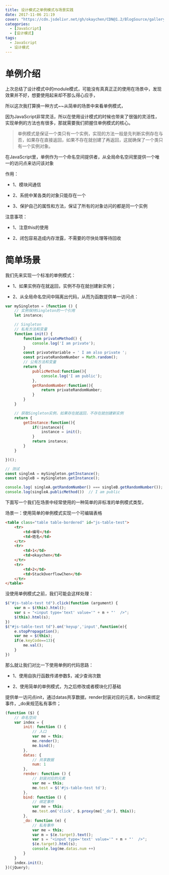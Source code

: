 ```yaml
---
title: 设计模式之单例模式与场景实践
date: 2017-11-06 21:19
cover: "https://cdn.jsdelivr.net/gh/okaychen/CDN@1.2/BlogSource/gallery/thumb_023.jpg"
categories:
  - [JavaScript]
  - [设计模式]
tags:
  - JavaScript
  - 设计模式
---
```

# 单例介绍
上次总结了设计模式中的module模式，可能没有真真正正的使用在场景中，发现效果并不好，想要使用起来却不那么得心应手，

所以这次我打算换一种方式~~从简单的场景中来看单例模式，

因为JavaScript非常灵活，所以在使用设计模式的时候也带来了很强的灵活性，实现单例的方法也有很多，那就需要我们把握住单例模式的核心。

> 单例模式是保证一个类只有一个实例，实现的方法一般是先判断实例存在与否，如果存在直接返回，如果不存在就创建了再返回，这就确保了一个类只有一个实例对象。

在JavaScript里，单例作为一个命名空间提供者，从全局命名空间里提供一个唯一的访问点来访问该对象

作用：

- 1、模块间通信

- 2、系统中某各类的对象只能存在一个

- 3、保护自己的属性和方法，保证了所有的对象访问的都是同一个实例

注意事项：

- 1、注意this的使用

- 2、闭包容易造成内存泄露，不需要的尽快处理等待回收

<!-- more -->

# 简单场景
我们先来实现一个标准的单例模式：

- 1、如果实例存在就返回，实例不存在就创建新实例；

- 2、从全局命名空间中隔离出代码，从而为函数提供单一访问点：

```js
var mySingleton = (function () {
    // 实例保持Singleton的一个引用
    let instance;

    // Singleton
    // 私有方法和变量
    function init() {
        function privateMethod() {
            console.log('I am private');
        }
        const privateVariable = ' I am also private ';
        const privateRandomNumber = Math.random();
        // 公有方法和变量
        return {
            publicMethod:function(){
                console.log('I am public');
            },
            getRandomNumber:function(){
                return privateRandomNumber; 
            }
        }
    }

    // 获取Singleton实例，如果存在就返回，不存在就创建新实例
    return {
        getInstance:function(){
            if(!instance){
                instance = init();
            }
            return instance;
        }
    }

})();

// 测试
const singleA = mySingleton.getInstance();
const singleB = mySingleton.getInstance();

console.log( singleA.getRandomNumber() === singleB.getRandomNumber());  // true
console.log(singleA.publicMethod())  // I am public
```
下面写一个我们在场景中经常使用的一种简单的非标准的单例模式类型，

场景一：使用简单的单例模式实现一个可编辑表格

```html
<table class="table table-bordered" id="js-table-test">
    <tr>
        <td>编号</td>
        <td>姓名</td>
    </tr>
    <tr>
        <td>1</td>
        <td>okaychen</td>
    </tr>
    <tr>
        <td>2</td>
        <td>StackOverflowChen</td>
    </tr>
</table>
```
没使用单例模式之前，我们可能会这样处理：
```js
$("#js-table-test td").click(function (argument) {
    var m = $(this).html();
    var s = "<input type='text' value='" + m + "'  />";
    $(this).html(s);
})
$("#js-table-test td").on('keyup','input',function(e){
    e.stopPropagation();
    var me = $(this);
    if(e.keyCode==13){
        me.val();
    }
})
```
那么就让我们对比一下使用单例的代码思路：

- 1、使用自执行函数传递参数$，减少查询次数

- 2、使用简单的单例模式，为之后修改或者模块化打基础

提供单一访问点init，通过datas共享数据，render封装对应的元素，bind来绑定事件，_do来规范私有事件；
```js
(function ($) {
    // 命名空间
    var index = {
        init: function () {
            // 入口
            var me = this;
            me.render();
            me.bind();
        },
        datas: {
            // 共享数据
            num: 1
        },
        render: function () {
            // 封装对应的元素
            var me = this;
            me.test = $('#js-table-test td');
        },
        bind: function () {
            // 绑定事件
            var me = this;
            me.test.on('click', $.proxy(me['_do'], this));
        },
        _do: function (e) {
            // 私有事件
            var me = this;
            var m = $(e.target).text();
            var s = "<input type='text' value='" + m + "'  />";
            $(e.target).html(s);
            console.log(me.datas.num ++)
        }
    }
    index.init();
})(jQuery);
```